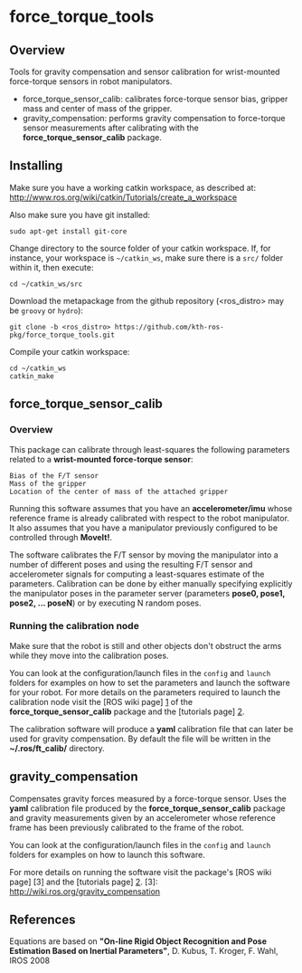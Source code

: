 force_torque_tools
======================


Overview
---------------------------------------------
Tools for gravity compensation and sensor calibration for wrist-mounted force-torque sensors in robot manipulators.

* force_torque_sensor_calib: calibrates force-torque sensor bias, gripper mass and center of mass of the gripper.
* gravity_compensation: performs gravity compensation to force-torque sensor measurements after calibrating with the  **force_torque_sensor_calib** package.


Installing
---------------------------------------------

Make sure you have a working catkin workspace, as described at:
http://www.ros.org/wiki/catkin/Tutorials/create_a_workspace

Also make sure you have git installed:

    sudo apt-get install git-core

Change directory to the source folder of your catkin workspace.
If, for instance, your workspace is `~/catkin_ws`, make sure there is
a `src/` folder within it, then execute:

    cd ~/catkin_ws/src

Download the metapackage from the github repository (<ros_distro> may be `groovy` or `hydro`):

    git clone -b <ros_distro> https://github.com/kth-ros-pkg/force_torque_tools.git

Compile your catkin workspace:

    cd ~/catkin_ws
    catkin_make



force_torque_sensor_calib
---------------------------------------------

### Overview ###

This package can calibrate through least-squares the following parameters related to a **wrist-mounted force-torque sensor**:

    Bias of the F/T sensor
    Mass of the gripper
    Location of the center of mass of the attached gripper


Running this software assumes that you have an **accelerometer/imu** whose reference frame is already calibrated with respect to the robot manipulator. It also assumes that you have a manipulator previously configured to be controlled through **MoveIt!**. 

The software calibrates the F/T sensor by moving the manipulator into a number of different poses and using
the resulting F/T sensor and accelerometer signals for computing a least-squares estimate of the parameters.
Calibration can be done by either manually specifying explicitly the manipulator poses in the parameter server (parameters **pose0, pose1, pose2, ... poseN**) or by executing N random poses.


### Running the calibration node ###
Make sure that the robot is still and other objects don't obstruct the arms while they move into the calibration poses.

You can look at the configuration/launch files in the `config` and `launch` folders for examples on how to set the parameters and launch the software for your robot. For more details on the parameters required to launch the calibration node visit the [ROS wiki page] [1] of the **force_torque_sensor_calib** package and the [tutorials page] [2].

The calibration software will produce a **yaml** calibration file that can later be used for gravity compensation. By default the file will be written in the **~/.ros/ft_calib/** directory.

[1]: http://wiki.ros.org/force_torque_sensor_calib
[2]: http://wiki.ros.org/force_torque_tools/Tutorials


gravity_compensation
---------------------------------------------
Compensates gravity forces measured by a force-torque sensor.
Uses the **yaml** calibration file produced by the **force_torque_sensor_calib** package and gravity measurements given by an accelerometer whose reference frame has been previously calibrated to the frame of the robot.

You can look at the configuration/launch files in the `config` and `launch` folders for examples on how to launch this software.

For more details on running the software visit the package's [ROS wiki page] [3] and the [tutorials page] [2].
[3]: http://wiki.ros.org/gravity_compensation


References
---------------------------------------------
Equations are based on **"On-line Rigid Object Recognition and Pose Estimation Based on Inertial Parameters"**, D. Kubus, T. Kroger, F. Wahl, IROS 2008



